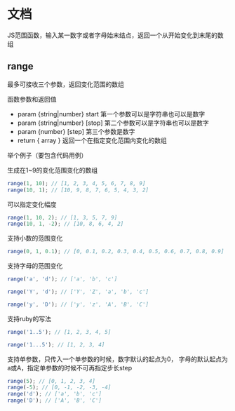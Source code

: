 # 文档

JS范围函数，输入某一数字或者字母始末结点，返回一个从开始变化到末尾的数组

## range

最多可接收三个参数，返回变化范围的数组

函数参数和返回值

- param {string|number} start 第一个参数可以是字符串也可以是数字
- param {string|number} [stop] 第二个参数可以是字符串也可以是数字
- param {number} [step] 第三个参数是数字
- return { array } 返回一个在指定变化范围内变化的数组

举个例子（要包含代码用例）

生成在1~9的变化范围变化的数组

```js
range(1, 10); // [1, 2, 3, 4, 5, 6, 7, 8, 9]
range(10, 1); // [10, 9, 8, 7, 6, 5, 4, 3, 2]
```

可以指定变化幅度

```js
range(1, 10, 2); // [1, 3, 5, 7, 9]
range(10, 1, -2); // [10, 8, 6, 4, 2]
```

支持小数的范围变化

```js
range(0, 1, 0.1); // [0, 0.1, 0.2, 0.3, 0.4, 0.5, 0.6, 0.7, 0.8, 0.9]
```

支持字母的范围变化

```js
range('a', 'd'); // ['a', 'b', 'c']
```

```js
range('Y', 'd'); // ['Y', 'Z', 'a', 'b', 'c']
```

```js
range('y', 'D'); // ['y', 'z', 'A', 'B', 'C']
```

支持ruby的写法

```js
range('1..5'); // [1, 2, 3, 4, 5]
```

```js
range('1...5'); // [1, 2, 3, 4]
```

支持单参数，只传入一个单参数的时候，数字默认的起点为0， 字母的默认起点为a或A，指定单参数的时候不可再指定步长step

```js
range(5); // [0, 1, 2, 3, 4]
range(-5); // [0, -1, -2, -3, -4]
range('d'); // ['a', 'b', 'c']
range('D'); // ['A', 'B', 'C']
```
